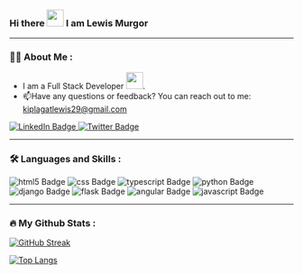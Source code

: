 ### Hi there <img src="https://media.giphy.com/media/hvRJCLFzcasrR4ia7z/giphy.gif" width="30px"/> I am Lewis Murgor




---

### :technologist: About Me :
- I am a Full Stack Developer <img src="https://media.giphy.com/media/WUlplcMpOCEmTGBtBW/giphy.gif" width="30">.
- :mailbox:Have any questions or feedback? You can reach out to me: kiplagatlewis29@gmail.com
<div id="badges">
  <a href="linkedin.com/in/lewis-murgor-82894b227">
    <img src="https://img.shields.io/badge/LinkedIn-blue?style=for-the-badge&logo=linkedin&logoColor=white" alt="LinkedIn Badge"/>
  </a>
  
  <a href="https://twitter.com/KiplagatLewis">
    <img src="https://img.shields.io/badge/Twitter-blue?style=for-the-badge&logo=twitter&logoColor=white" alt="Twitter Badge"/>
  </a>
</div>

---

### :hammer_and_wrench: Languages and Skills :
<div>
  <img src="https://img.shields.io/badge/Html5-orange?style=for-the-badge&logo=html5&logoColor=white" alt="html5 Badge"/>
  <img src="https://img.shields.io/badge/Css-blue?style=for-the-badge&logo=css3&logoColor=white" alt="css Badge"/>
  <img src="https://img.shields.io/badge/Typescript-blue?style=for-the-badge&logo=typescript&logoColor=white" alt="typescript Badge"/>
  <img src="https://img.shields.io/badge/Python-blue?style=for-the-badge&logo=python&logoColor=white" alt="python Badge"/>
  <img src="https://img.shields.io/badge/Django-green?style=for-the-badge&logo=django&logoColor=white" alt="django Badge"/>
  <img src="https://img.shields.io/badge/Flask-black?style=for-the-badge&logo=flask&logoColor=white" alt="flask Badge"/>
  <img src="https://img.shields.io/badge/Angular-red?style=for-the-badge&logo=angular&logoColor=white" alt="angular Badge"/>
  <img src="https://img.shields.io/badge/Javascript-orange?style=for-the-badge&logo=javascript&logoColor=white" alt="javascript Badge"/>
  
  
  
  
</div>

---

### :fire: My Github Stats :

[![GitHub Streak](http://github-readme-streak-stats.herokuapp.com?user=lewis-murgor&theme=dark&background=000000)](https://git.io/streak-stats)

[![Top Langs](https://github-readme-stats.vercel.app/api/top-langs/?username=lewis-murgor&layout=compact&theme=vision-friendly-dark)](https://github.com/anuraghazra/github-readme-stats)

<!--
**lewis-murgor/lewis-murgor** is a ✨ _special_ ✨ repository because its `README.md` (this file) appears on your GitHub profile.

Here are some ideas to get you started:


- 🔭 I’m currently working on ...
- 🌱 I’m currently learning ...
- 👯 I’m looking to collaborate on ...
- 🤔 I’m looking for help with ...
- 💬 Ask me about ...
- 📫 How to reach me: ...
- 😄 Pronouns: ...
- ⚡ Fun fact: ...
-->
